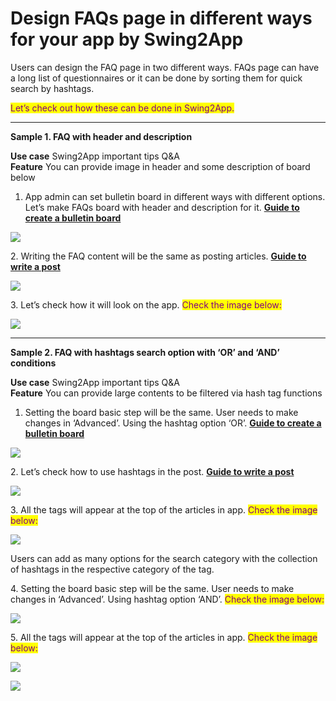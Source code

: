 # Design FAQs page in different ways for your app by Swing2App

Users can design the FAQ page in two different ways. FAQs page can have a long list of questionnaires or it can be done by sorting them for quick search by hashtags.

<mark style="color:purple;">Let’s check out how these can be done in Swing2App.</mark>&#x20;

***

**Sample 1. FAQ with header and description**

**Use case**  Swing2App important tips Q\&A\
**Feature**  You can provide image in header and some description of board below&#x20;



1. App admin can set bulletin board in different ways with different options. Let’s make FAQs board with header and description for it. [**Guide to create a bulletin board**](../appmanage/board/create-bulletinboard.md)

![](https://support.swing2app.com/wp-content/uploads/2020/08/Mag-3-%E2%80%93-4.png)

2\. Writing the FAQ content will be the same as posting articles. [**Guide to write a post**](../appmanage/board/post-write.md)

![](https://support.swing2app.com/wp-content/uploads/2020/08/Mag-3-%E2%80%93-7.png)

3\. Let’s check how it will look on the app. <mark style="color:purple;">Check the image below:</mark>

![](https://support.swing2app.com/wp-content/uploads/2020/08/Hotel-%E2%80%93-3.png)

***

**Sample 2. FAQ with hashtags search option with ‘OR’ and ‘AND’ conditions**

**Use case**  Swing2App important tips Q\&A\
**Feature**  You can provide large contents to be filtered via hash tag functions



1. Setting the board basic step will be the same. User needs to make changes in ‘Advanced’. Using the hashtag option ‘OR’. [**Guide to create a bulletin board**](../appmanage/board/create-bulletinboard.md)

![](https://support.swing2app.com/wp-content/uploads/2020/08/Mag-3-%E2%80%93-5.png)

2\. Let’s check how to use hashtags in the post. [**Guide to write a post**](../appmanage/board/post-write.md)

![](https://support.swing2app.com/wp-content/uploads/2020/08/Mag-3-%E2%80%93-8.png)

3\. All the tags will appear at the top of the articles in app. <mark style="color:purple;">Check the image below:</mark>

![](https://support.swing2app.com/wp-content/uploads/2020/08/Coup-1-%E2%80%93-1.png)

Users can add as many options for the search category with the collection of hashtags in the respective category of the tag.

4\. Setting the board basic step will be the same. User needs to make changes in ‘Advanced’. Using hashtag option ‘AND’. <mark style="color:purple;">Check the image below:</mark>

![](https://support.swing2app.com/wp-content/uploads/2020/08/Mag-3-%E2%80%93-6.png)

5\. All the tags will appear at the top of the articles in app. <mark style="color:purple;">Check the image below:</mark>

![](https://support.swing2app.com/wp-content/uploads/2020/08/Coup-1-%E2%80%93-2.png)

![](https://support.swing2app.com/wp-content/uploads/2020/08/Hotel-%E2%80%93-4.png)
